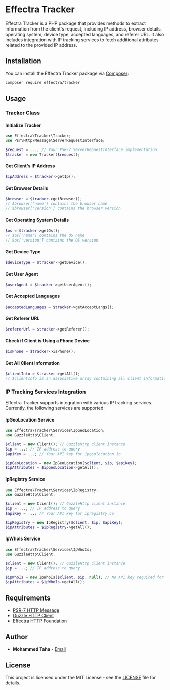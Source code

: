 # Effectra Tracker

Effectra Tracker is a PHP package that provides methods to extract information from the client's request, including IP address, browser details, operating system, device type, accepted languages, and referer URL. It also includes integration with IP tracking services to fetch additional attributes related to the provided IP address.

## Installation

You can install the Effectra Tracker package via [Composer](https://getcomposer.org/):

```bash
composer require effectra/tracker
```

## Usage

### Tracker Class

#### Initialize Tracker

```php
use Effectra\Tracker\Tracker;
use Psr\Http\Message\ServerRequestInterface;

$request = ...; // Your PSR-7 ServerRequestInterface implementation
$tracker = new Tracker($request);
```

#### Get Client's IP Address

```php
$ipAddress = $tracker->getIp();
```

#### Get Browser Details

```php
$browser = $tracker->getBrowser();
// $browser['name'] contains the browser name
// $browser['version'] contains the browser version
```

#### Get Operating System Details

```php
$os = $tracker->getOs();
// $os['name'] contains the OS name
// $os['version'] contains the OS version
```

#### Get Device Type

```php
$deviceType = $tracker->getDevice();
```

#### Get User Agent

```php
$userAgent = $tracker->getUserAgent();
```

#### Get Accepted Languages

```php
$acceptedLanguages = $tracker->getAcceptLangs();
```

#### Get Referer URL

```php
$refererUrl = $tracker->getReferer();
```

#### Check if Client is Using a Phone Device

```php
$isPhone = $tracker->isPhone();
```

#### Get All Client Information

```php
$clientInfo = $tracker->getAll();
// $clientInfo is an associative array containing all client information
```

### IP Tracking Services Integration

Effectra Tracker supports integration with various IP tracking services. Currently, the following services are supported:

#### IpGeoLocation Service

```php
use Effectra\Tracker\Services\IpGeoLocation;
use GuzzleHttp\Client;

$client = new Client(); // GuzzleHttp client instance
$ip = ...; // IP address to query
$apiKey = ...; // Your API key for ipgeolocation.io

$ipGeoLocation = new IpGeoLocation($client, $ip, $apiKey);
$ipAttributes = $ipGeoLocation->getAll();
```

#### IpRegistry Service

```php
use Effectra\Tracker\Services\IpRegistry;
use GuzzleHttp\Client;

$client = new Client(); // GuzzleHttp client instance
$ip = ...; // IP address to query
$apiKey = ...; // Your API key for ipregistry.co

$ipRegistry = new IpRegistry($client, $ip, $apiKey);
$ipAttributes = $ipRegistry->getAll();
```

#### IpWhoIs Service

```php
use Effectra\Tracker\Services\IpWhoIs;
use GuzzleHttp\Client;

$client = new Client(); // GuzzleHttp client instance
$ip = ...; // IP address to query

$ipWhoIs = new IpWhoIs($client, $ip, null); // No API key required for ipwho.is
$ipAttributes = $ipWhoIs->getAll();
```

## Requirements

- [PSR-7 HTTP Message](https://www.php-fig.org/psr/psr-7/)
- [Guzzle HTTP Client](https://docs.guzzlephp.org/en/stable/)
- [Effectra HTTP Foundation](https://github.com/effectra/http-foundation)

## Author

- **Mohammed Taha** - [Email](mailto:info@mohammedtaha.net)

## License

This project is licensed under the MIT License - see the [LICENSE](LICENSE) file for details.